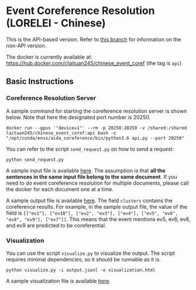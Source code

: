 # Event Coreference Resolution (LORELEI - Chinese)

This is the API-based version. Refer to [this branch](https://github.com/laituan245/AIDA-Event-Coreference/tree/chinese) for information on the non-API version.

The docker is currently available at: https://hub.docker.com/r/laituan245/chinese_event_coref (the tag is `api`)

## Basic Instructions

### Coreference Resolution Server
A sample command for starting the coreference resolution server is shown below. Note that here the designated port number is 20250.

```
docker run --gpus '"device=1"' --rm -p 20250:20250 -v /shared:/shared laituan245/chinese_event_coref:api bash -c "/opt/conda/envs/aida_coreference/bin/python3.6 api.py --port 20250"
```

You can refer to the script `send_request.py` on how to send a request:
```
python send_request.py
```

A sample input file is available [here](https://github.com/laituan245/AIDA-Event-Coreference/blob/chinese/resources/LORELEI/sample_inputs/doc_1.jsonl).
The assumption is that **all the sentences in the same input file belong to the same document**. If you need to do event coreference resolution for multiple documents, please call the docker for each document one at a time.

A sample output file is available [here](https://github.com/laituan245/AIDA-Event-Coreference/blob/chinese/resources/LORELEI/sample_outputs/doc_1.jsonl). The field `clusters` contains the coreference results. For example, in the sample output file, the value of the field is `[["ev1"], ["ev10"], ["ev2", "ev3"], ["ev4"], ["ev5", "ev6", "ev8", "ev9"], ["ev7"]]`. This means that the event mentions ev5, ev6, ev8, and ev9 are predicted to be coreferential.

### Visualization
You can use the script `visualize.py` to visualize the output. The script requires minimal dependencies, so it should be runnable as it is.

```
python visualize.py -i output.jsonl -o visualization.html
```
A sample visualization file is available [here](https://github.com/laituan245/AIDA-Event-Coreference/blob/chinese/resources/LORELEI/sample_visualizations/doc_1.html).
